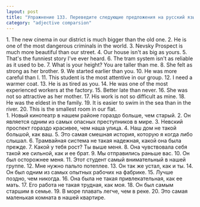 ```yaml
---
layout: post
title: "Упражнение 133. Переведите следующие предложения на русский язык."
category: "adjective comparsion"
---
```

<section class="question">
1. The new cinema in our district is much bigger than the old one. 2. He is one of the most dangerous criminals in the world. 3. Nevsky Prospect is much 
more beautiful than our street. 4. Our house isn't as big as yours. 5. That's the funniest story I've ever heard. 6. The tram system isn't as reliable as it used to be. 7. What is your height? You are taller than me. 8. She felt as strong as her brother. 9. We started earlier than you. 10. He was more careful than I.
11. This student is the most attentive in our group.
12. I need a warmer coat. 13. He is as tired as you. 14. He was one of the most experienced workers at the factory. 15. Better late than never. 16. She was not so attractive as her mother. 17. His work is not so difficult as mine. 18. He was the eldest in the family. 19. It is easier to swim in the sea than in the river. 20. This is the smallest room in our flat.
</section>

<section class="answer">
1. Новый кинотеатр в нашем районе гораздо больше, чем старый. 2. Он является одним из самых опасных преступников в мире. 3. Невский проспект гораздо красивее, чем наша улица. 4. Наш дом не такой большой, как ваш. 5. Это самая смешная история, которую я когда либо слышал. 6. Трамвайная система не такая надежная, какой она была прежде. 7. Какой у тебя рост? Ты выше меня. 8. Она чувствовала себя такой же сильной, как и ее брат. 9. Мы отправились раньше вас. 10. Он был осторожнее меня. 11. Этот студент самый внимательный в нашей группе. 12. Мне нужно пальто потеплее. 13. Он так же устал, как и ты. 14. Он был одним из самых опытных рабочих на фабрике. 15. Лучше поздно, чем никогда. 16. Она была не такая привлекательная, как ее мать. 17. Его работа не такая трудная, как моя. 18. Он был самым старшим в семье. 19. В море плавать легче, чем в реке. 20. Это самая маленькая комната в нашей квартире.
</section>
